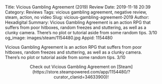 Title: Vicious Gambling Agreement (2019) Review
Date: 2019-11-18 20:39
Category: Reviews
Tags: vicious gambling agreement, negative review, steam, action, no video
Slug: vicious-gambling-agreement-2019
Author: Hexadigital
Summary: Vicious Gambling Agreement is an action RPG that suffers from poor hitboxes, random freezes and stuttering, as well as a clunky camera. There’s no plot or tutorial aside from some random tips. 3/10
og_image: images/steam/1154480.jpg
Appid: 1154480

Vicious Gambling Agreement is an action RPG that suffers from poor hitboxes, random freezes and stuttering, as well as a clunky camera. There’s no plot or tutorial aside from some random tips. 3/10

<center>Check out Vicious Gambling Agreement on [Steam](https://store.steampowered.com/app/1154480/?curator_clanid=34633900)!</center>